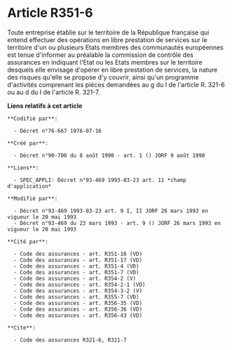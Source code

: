 # Article R351-6

Toute entreprise établie sur le territoire de la République française qui entend effectuer des opérations en libre prestation
de services sur le territoire d'un ou plusieurs Etats membres des communautés européennes est tenue d'informer au préalable
la commission de contrôle des assurances en indiquant l'Etat ou les Etats membres sur le territoire desquels elle envisage
d'opérer en libre prestation de services, la nature des risques qu'elle se propose d'y couvrir, ainsi qu'un programme
d'activités comprenant les pièces demandées au g du I de l'article R. 321-6 ou au d du I de l'article R. 321-7.

**Liens relatifs à cet article**

	**Codifié par**:

	  - Décret n°76-667 1976-07-16

	**Créé par**:

	  - Décret n°90-700 du 8 août 1990 - art. 1 () JORF 9 août 1990

	**Liens**:

	  - SPEC_APPLI: Décret n°93-469 1993-03-23 art. 11 *champ d'application*

	**Modifié par**:

	  - Décret n°93-469 1993-03-23 art. 9 I, II JORF 26 mars 1993 en vigueur le 20 mai 1993
	  - Décret n°93-469 du 23 mars 1993 - art. 9 () JORF 26 mars 1993 en vigueur le 20 mai 1993

	**Cité par**:

	  - Code des assurances - art. R351-16 (VD)
	  - Code des assurances - art. R351-17 (VD)
	  - Code des assurances - art. R351-4 (VD)
	  - Code des assurances - art. R351-7 (VD)
	  - Code des assurances - art. R354-2 (V)
	  - Code des assurances - art. R354-2-1 (VD)
	  - Code des assurances - art. R354-3-2 (V)
	  - Code des assurances - art. R355-7 (VD)
	  - Code des assurances - art. R356-35 (VD)
	  - Code des assurances - art. R356-36 (VD)
	  - Code des assurances - art. R356-43 (VD)

	**Cite**:

	  - Code des assurances R321-6, R321-7
